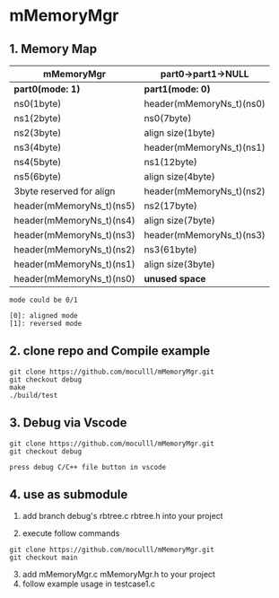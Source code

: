 # mMemoryMgr
## 1. Memory Map
| mMemoryMgr | part0->part1->NULL |
| ---------- | ---------- |
| **part0(mode: 1)** | **part1(mode: 0)** |
| ns0(1byte) | header(mMemoryNs_t)(ns0) |
| ns1(2byte) | ns0(7byte) |
| ns2(3byte) | align size(1byte) |
| ns3(4byte) | header(mMemoryNs_t)(ns1) |
| ns4(5byte) | ns1(12byte) |
| ns5(6byte) | align size(4byte) |
| 3byte reserved for align | header(mMemoryNs_t)(ns2) |
| header(mMemoryNs_t)(ns5) | ns2(17byte) |
| header(mMemoryNs_t)(ns4) | align size(7byte) |
| header(mMemoryNs_t)(ns3) | header(mMemoryNs_t)(ns3) |
| header(mMemoryNs_t)(ns2) | ns3(61byte) |
| header(mMemoryNs_t)(ns1) | align size(3byte) |
| header(mMemoryNs_t)(ns0) | **unused space** |

```
mode could be 0/1

[0]: aligned mode
[1]: reversed mode
```

## 2. clone repo and Compile example
```
git clone https://github.com/moculll/mMemoryMgr.git
git checkout debug
make
./build/test
```
## 3. Debug via Vscode
```
git clone https://github.com/moculll/mMemoryMgr.git
git checkout debug
```
```
press debug C/C++ file button in vscode
```


## 4. use as submodule

1. add branch debug's rbtree.c rbtree.h into your project

2. execute follow commands
```
git clone https://github.com/moculll/mMemoryMgr.git
git checkout main
```

3. add mMemoryMgr.c mMemoryMgr.h to your project
4. follow example usage in testcase1.c

